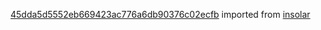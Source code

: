 [45dda5d5552eb669423ac776a6db90376c02ecfb](https://github.com/insolar/insolar/commit/45dda5d5552eb669423ac776a6db90376c02ecfb) imported from [insolar](https://github.com/insolar/insolar)
